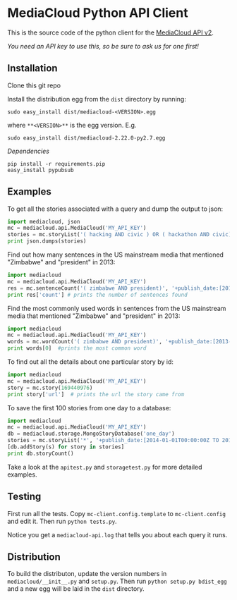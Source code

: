 MediaCloud Python API Client
============================

This is the source code of the python client for the [MediaCloud API v2](https://github.com/berkmancenter/mediacloud/blob/master/doc/api_2_0_spec/api_2_0_spec.md).

*You need an API key to use this, so be sure to ask us for one first!*

Installation
------------

Clone this git repo

Install the distribution egg from the ```dist``` directory by running:

```
sudo easy_install dist/mediacloud-<VERSION>.egg
```
where `**<VERSION>**` is the egg version. E.g.

```
sudo easy_install dist/mediacloud-2.22.0-py2.7.egg
```

*Dependencies*

```
pip install -r requirements.pip
easy_install pypubsub
```

Examples
--------

To get all the stories associated with a query and dump the output to json:
```python
import mediacloud, json
mc = mediacloud.api.MediaCloud('MY_API_KEY')
stories = mc.storyList('( hacking AND civic ) OR ( hackathon AND civic)', '+publish_date:[2013-01-01T00:00:00Z TO 2014-04-19T00:00:00Z] AND +media_sets_id:1')
print json.dumps(stories)
```

Find out how many sentences in the US mainstream media that mentioned "Zimbabwe" and "president" in 2013:
```python
import mediacloud
mc = mediacloud.api.MediaCloud('MY_API_KEY')
res = mc.sentenceCount('( zimbabwe AND president)', '+publish_date:[2013-01-01T00:00:00Z TO 2013-12-31T00:00:00Z] AND +media_sets_id:1')
print res['count'] # prints the number of sentences found
```

Find the most commonly used words in sentences from the US mainstream media that mentioned "Zimbabwe" and "president" in 2013:
```python
import mediacloud
mc = mediacloud.api.MediaCloud('MY_API_KEY')
words = mc.wordCount('( zimbabwe AND president)', '+publish_date:[2013-01-01T00:00:00Z TO 2013-12-31T00:00:00Z] AND +media_sets_id:1')
print words[0]  #prints the most common word
```

To find out all the details about one particular story by id:
```python
import mediacloud
mc = mediacloud.api.MediaCloud('MY_API_KEY')
story = mc.story(169440976)
print story['url']  # prints the url the story came from
```

To save the first 100 stories from one day to a database:
```python
import mediacloud
mc = mediacloud.api.MediaCloud('MY_API_KEY')
db = mediacloud.storage.MongoStoryDatabase('one_day')
stories = mc.storyList('*', '+publish_date:[2014-01-01T00:00:00Z TO 2014-01-01T23:59:59Z]',0,100)
[db.addStory(s) for story in stories]
print db.storyCount()
```

Take a look at the `apitest.py` and `storagetest.py` for more detailed examples.

Testing
-------

First run all the tests.  Copy `mc-client.config.template` to `mc-client.config` and edit it.
Then run `python tests.py`.

Notice you get a `mediacloud-api.log` that tells you about each query it runs.

Distribution
------------

To build the distributon, update the version numbers in `mediacloud/__init__.py` and `setup.py`.
Then run `python setup.py bdist_egg` and a new egg will be laid in the `dist` directory.
